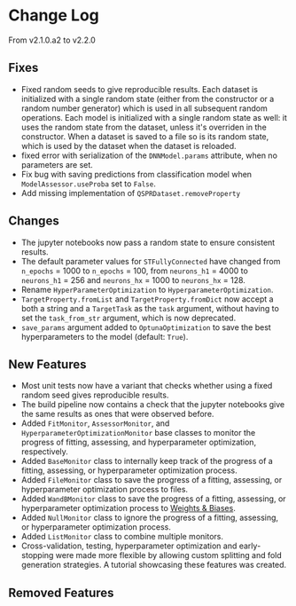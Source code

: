 # Change Log

From v2.1.0.a2 to v2.2.0

## Fixes
- Fixed random seeds to give reproducible results. Each dataset is initialized with a single random state (either from the constructor or a random number generator) which is used in all subsequent random operations. Each model is initialized with a single random state as well: it uses the random state from the dataset, unless it's overriden in the constructor. When a dataset is saved to a file so is its random state, which is used by the dataset when the dataset is reloaded.
- fixed error with serialization of the `DNNModel.params` attribute, when no parameters are set.
- Fix bug with saving predictions from classification model when `ModelAssessor.useProba` set to `False`.
- Add missing implementation of `QSPRDataset.removeProperty`

## Changes
- The jupyter notebooks now pass a random state to ensure consistent results.
- The default parameter values for `STFullyConnected` have changed from `n_epochs` = 1000 to `n_epochs` = 100, from `neurons_h1` = 4000 to `neurons_h1` = 256 and `neurons_hx` = 1000 to `neurons_hx` = 128.
- Rename `HyperParameterOptimization` to `HyperparameterOptimization`.
- `TargetProperty.fromList` and `TargetProperty.fromDict` now accept a both a string and a `TargetTask` as the `task` argument,
without having to set the `task_from_str` argument, which is now deprecated.
- `save_params` argument added to `OptunaOptimization` to save the best hyperparameters to the model (default: `True`).

## New Features
- Most unit tests now have a variant that checks whether using a fixed random seed gives reproducible results.
- The build pipeline now contains a check that the jupyter notebooks give the same results as ones that were observed before.
- Added `FitMonitor`, `AssessorMonitor`, and `HyperparameterOptimizationMonitor` base classes to monitor the progress of fitting, assessing, and  hyperparameter optimization, respectively.
- Added `BaseMonitor` class to internally keep track of the progress of a fitting, assessing, or hyperparameter optimization process.
- Added `FileMonitor` class to save the progress of a fitting, assessing, or hyperparameter optimization process to files.
- Added `WandBMonitor` class to save the progress of a fitting, assessing, or hyperparameter optimization process to [Weights & Biases](https://wandb.ai/).
- Added `NullMonitor` class to ignore the progress of a fitting, assessing, or hyperparameter optimization process.
- Added `ListMonitor` class to combine multiple monitors.
- Cross-validation, testing, hyperparameter optimization and early-stopping were made more flexible by allowing custom splitting and fold generation strategies. A tutorial showcasing these features was created. 

## Removed Features
